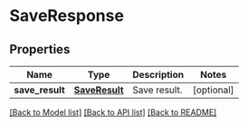 # SaveResponse

## Properties
Name | Type | Description | Notes
------------ | ------------- | ------------- | -------------
**save_result** | [**SaveResult**](SaveResult.md) | Save result. | [optional] 

[[Back to Model list]](../README.md#documentation-for-models) [[Back to API list]](../README.md#documentation-for-api-endpoints) [[Back to README]](../README.md)


